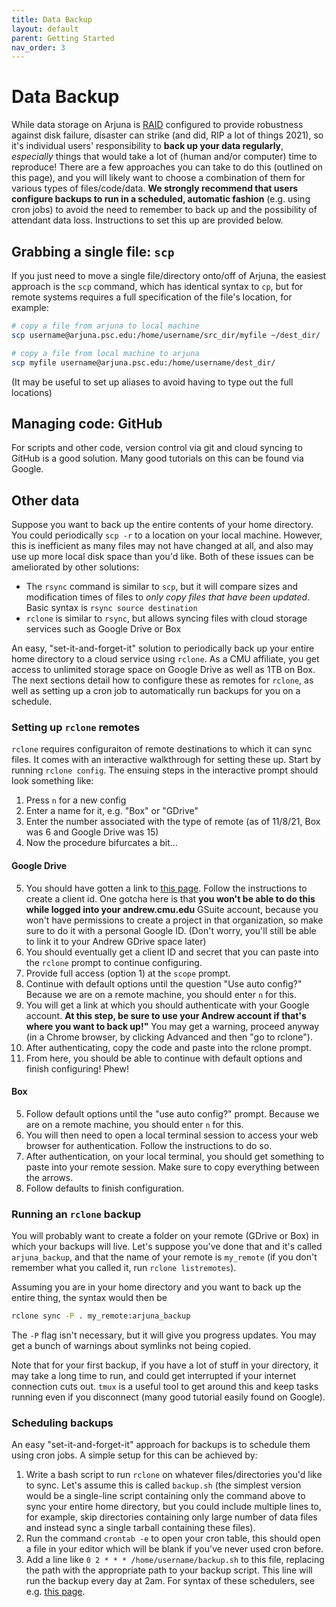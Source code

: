 ```yaml
---
title: Data Backup
layout: default
parent: Getting Started
nav_order: 3
---
```


# Data Backup

While data storage on Arjuna is [RAID] configured to provide robustness against disk failure, disaster can strike (and did, RIP a lot of things 2021), so it's individual users' responsibility to **back up your data regularly**, _especially_ things that would take a lot of (human and/or computer) time to reproduce! There are a few approaches you can take to do this (outlined on this page), and you will likely want to choose a combination of them for various types of files/code/data. **We strongly recommend that users configure backups to run in a scheduled, automatic fashion** (e.g. using cron jobs) to avoid the need to remember to back up and the possibility of attendant data loss. Instructions to set this up are provided below.

[RAID]: https://en.wikipedia.org/wiki/RAID

## Grabbing a single file: `scp`
If you just need to move a single file/directory onto/off of Arjuna, the easiest approach is the `scp` command, which has identical syntax to `cp`, but for remote systems requires a full specification of the file's location, for example:

```bash
# copy a file from arjuna to local machine
scp username@arjuna.psc.edu:/home/username/src_dir/myfile ~/dest_dir/

# copy a file from local machine to arjuna
scp myfile username@arjuna.psc.edu:/home/username/dest_dir/
```

(It may be useful to set up aliases to avoid having to type out the full locations)

## Managing code: GitHub
For scripts and other code, version control via git and cloud syncing to GitHub is a good solution. Many good tutorials on this can be found via Google.

## Other data
Suppose you want to back up the entire contents of your home directory. You could periodically `scp -r` to a location on your local machine. However, this is inefficient as many files may not have changed at all, and also may use up more local disk space than you'd like. Both of these issues can be ameliorated by other solutions:
* The `rsync` command is similar to `scp`, but it will compare sizes and modification times of files to _only copy files that have been updated_. Basic syntax is `rsync source destination`
* `rclone` is similar to `rsync`, but allows syncing files with cloud storage services such as Google Drive or Box

An easy, "set-it-and-forget-it" solution to periodically back up your entire home directory to a cloud service using `rclone`. As a CMU affiliate, you get access to unlimited storage space on Google Drive as well as 1TB on Box. The next sections detail how to configure these as remotes for `rclone`, as well as setting up a cron job to automatically run backups for you on a schedule.

### Setting up `rclone` remotes
`rclone` requires configuraiton of remote destinations to which it can sync files. It comes with an interactive walkthrough for setting these up. Start by running `rclone config`. The ensuing steps in the interactive prompt should look something like:
1. Press `n` for a new config
2. Enter a name for it, e.g. "Box" or "GDrive"
3. Enter the number associated with the type of remote (as of 11/8/21, Box was 6 and Google Drive was 15)
4. Now the procedure bifurcates a bit...

#### Google Drive
5. You should have gotten a link to [this page](https://rclone.org/drive/#making-your-own-client-id). Follow the instructions to create a client id. One gotcha here is that **you won't be able to do this while logged into your andrew.cmu.edu** GSuite account, because you won't have permissions to create a project in that organization, so make sure to do it with a personal Google ID. (Don't worry, you'll still be able to link it to your Andrew GDrive space later) 
6. You should eventually get a client ID and secret that you can paste into the `rclone` prompt to continue configuring. 
7. Provide full access (option 1) at the `scope` prompt.
8. Continue with default options until the question "Use auto config?" Because we are on a remote machine, you should enter `n` for this. 
9. You will get a link at which you should authenticate with your Google account. **At this step, be sure to use your Andrew account if that's where you want to back up!"** You may get a warning, proceed anyway (in a Chrome browser, by clicking Advanced and then "go to rclone"). 
10. After authenticating, copy the code and paste into the rclone prompt.
11. From here, you should be able to continue with default options and finish configuring! Phew!

#### Box
5. Follow default options until the "use auto config?" prompt. Because we are on a remote machine, you should enter `n` for this. 
6. You will then need to open a local terminal session to access your web browser for authentication. Follow the instructions to do so.
7. After authentication, on your local terminal, you should get something to paste into your remote session. Make sure to copy everything between the arrows.
8. Follow defaults to finish configuration.

### Running an `rclone` backup
You will probably want to create a folder on your remote (GDrive or Box) in which your backups will live. Let's suppose you've done that and it's called `arjuna_backup`, and that the name of your remote is `my_remote` (if you don't remember what you called it, run `rclone listremotes`).

Assuming you are in your home directory and you want to back up the entire thing, the syntax would then be
```bash
rclone sync -P . my_remote:arjuna_backup
```
The `-P` flag isn't necessary, but it will give you progress updates. You may get a bunch of warnings about symlinks not being copied.

Note that for your first backup, if you have a lot of stuff in your directory, it may take a long time to run, and could get interrupted if your internet connection cuts out. `tmux` is a useful tool to get around this and keep tasks running even if you disconnect (many good tutorial easily found on Google).

### Scheduling backups
An easy "set-it-and-forget-it" approach for backups is to schedule them using cron jobs. A simple setup for this can be achieved by:
1. Write a bash script to run `rclone` on whatever files/directories you'd like to sync. Let's assume this is called `backup.sh` (the simplest version would be a single-line script containing only the command above to sync your entire home directory, but you could include multiple lines to, for example, skip directories containing only large number of data files and instead sync a single tarball containing these files).
2. Run the command `crontab -e` to open your cron table, this should open a file in your editor which will be blank if you've never used cron before.
3. Add a line like `0 2 * * * /home/username/backup.sh` to this file, replacing the path with the appropriate path to your backup script. This line will run the backup every day at 2am. For syntax of these schedulers, see e.g. [this page](https://crontab.guru).